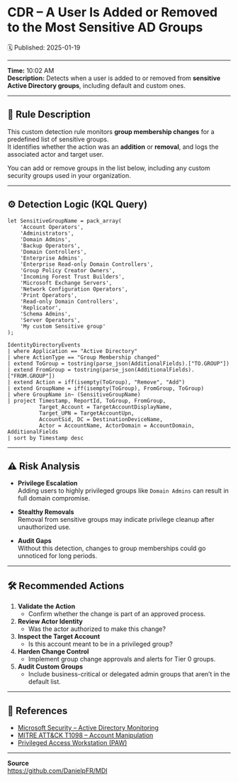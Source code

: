 # CDR – A User Is Added or Removed to the Most Sensitive AD Groups
🗓️ Published: 2025-01-19

---

**Time:** 10:02 AM  
**Description:** Detects when a user is added to or removed from **sensitive Active Directory groups**, including default and custom ones.

---

## 💍 Rule Description

This custom detection rule monitors **group membership changes** for a predefined list of sensitive groups.  
It identifies whether the action was an **addition** or **removal**, and logs the associated actor and target user.

You can add or remove groups in the list below, including any custom security groups used in your organization.

---

## ⚙️ Detection Logic (KQL Query)

```kusto
let SensitiveGroupName = pack_array(
    'Account Operators',
    'Administrators',
    'Domain Admins',
    'Backup Operators',
    'Domain Controllers',
    'Enterprise Admins',
    'Enterprise Read-only Domain Controllers',
    'Group Policy Creator Owners',
    'Incoming Forest Trust Builders',
    'Microsoft Exchange Servers',
    'Network Configuration Operators',
    'Print Operators',
    'Read-only Domain Controllers',
    'Replicator',
    'Schema Admins',
    'Server Operators',
    'My custom Sensitive group'
);

IdentityDirectoryEvents
| where Application == "Active Directory"
| where ActionType == "Group Membership changed"
| extend ToGroup = tostring(parse_json(AdditionalFields).["TO.GROUP"])
| extend FromGroup = tostring(parse_json(AdditionalFields).["FROM.GROUP"])
| extend Action = iff(isempty(ToGroup), "Remove", "Add")
| extend GroupName = iff(isempty(ToGroup), FromGroup, ToGroup)
| where GroupName in~ (SensitiveGroupName)
| project Timestamp, ReportId, ToGroup, FromGroup,
          Target_Account = TargetAccountDisplayName,
          Target_UPN = TargetAccountUpn,
          AccountSid, DC = DestinationDeviceName,
          Actor = AccountName, ActorDomain = AccountDomain, AdditionalFields
| sort by Timestamp desc
```

---

## ⚠️ Risk Analysis

- **Privilege Escalation**  
  Adding users to highly privileged groups like `Domain Admins` can result in full domain compromise.

- **Stealthy Removals**  
  Removal from sensitive groups may indicate privilege cleanup after unauthorized use.

- **Audit Gaps**  
  Without this detection, changes to group memberships could go unnoticed for long periods.

---

## 🛠️ Recommended Actions

1. **Validate the Action**
   - Confirm whether the change is part of an approved process.
2. **Review Actor Identity**
   - Was the actor authorized to make this change?
3. **Inspect the Target Account**
   - Is this account meant to be in a privileged group?
4. **Harden Change Control**
   - Implement group change approvals and alerts for Tier 0 groups.
5. **Audit Custom Groups**
   - Include business-critical or delegated admin groups that aren’t in the default list.

---

## 💎 References

- [Microsoft Security – Active Directory Monitoring](https://learn.microsoft.com/en-us/defender-for-identity/)
- [MITRE ATT&CK T1098 – Account Manipulation](https://attack.mitre.org/techniques/T1098/)
- [Privileged Access Workstation (PAW)](https://aka.ms/PAW)

---

**Source**  
https://github.com/DanielpFR/MDI
